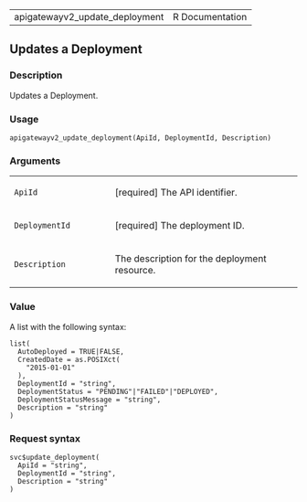 <table style="width: 100%;">
<tbody>
<tr class="odd">
<td>apigatewayv2_update_deployment</td>
<td style="text-align: right;">R Documentation</td>
</tr>
</tbody>
</table>

## Updates a Deployment

### Description

Updates a Deployment.

### Usage

    apigatewayv2_update_deployment(ApiId, DeploymentId, Description)

### Arguments

<table>
<colgroup>
<col style="width: 35%" />
<col style="width: 65%" />
</colgroup>
<tbody>
<tr class="odd">
<td><code id="apigatewayv2_update_deployment_:_ApiId">ApiId</code></td>
<td><p>[required] The API identifier.</p></td>
</tr>
<tr class="even">
<td><code
id="apigatewayv2_update_deployment_:_DeploymentId">DeploymentId</code></td>
<td><p>[required] The deployment ID.</p></td>
</tr>
<tr class="odd">
<td><code
id="apigatewayv2_update_deployment_:_Description">Description</code></td>
<td><p>The description for the deployment resource.</p></td>
</tr>
</tbody>
</table>

### Value

A list with the following syntax:

    list(
      AutoDeployed = TRUE|FALSE,
      CreatedDate = as.POSIXct(
        "2015-01-01"
      ),
      DeploymentId = "string",
      DeploymentStatus = "PENDING"|"FAILED"|"DEPLOYED",
      DeploymentStatusMessage = "string",
      Description = "string"
    )

### Request syntax

    svc$update_deployment(
      ApiId = "string",
      DeploymentId = "string",
      Description = "string"
    )
